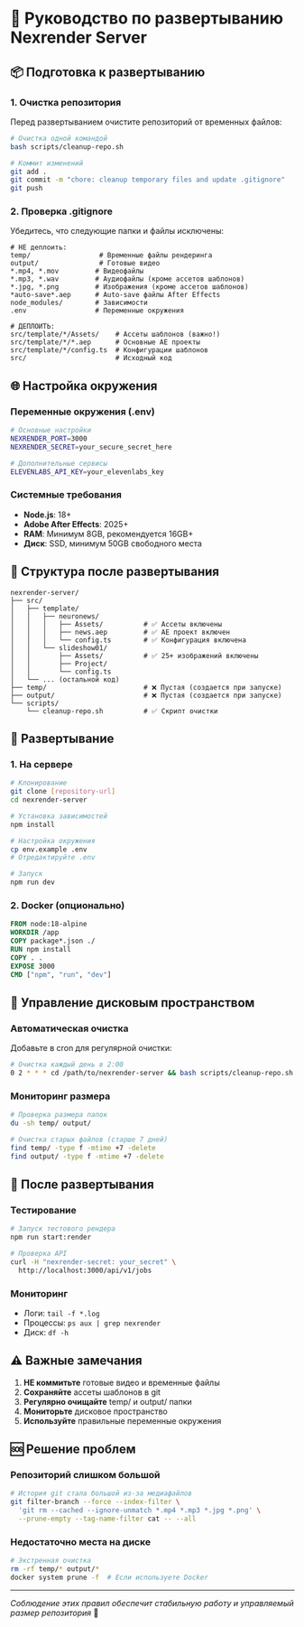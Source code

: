 # 🚀 Руководство по развертыванию Nexrender Server

## 📦 Подготовка к развертыванию

### 1. Очистка репозитория

Перед развертыванием очистите репозиторий от временных файлов:

```bash
# Очистка одной командой
bash scripts/cleanup-repo.sh

# Коммит изменений
git add .
git commit -m "chore: cleanup temporary files and update .gitignore"
git push
```

### 2. Проверка .gitignore

Убедитесь, что следующие папки и файлы исключены:

```gitignore
# НЕ деплоить:
temp/                 # Временные файлы рендеринга
output/               # Готовые видео
*.mp4, *.mov         # Видеофайлы
*.mp3, *.wav         # Аудиофайлы (кроме ассетов шаблонов)
*.jpg, *.png         # Изображения (кроме ассетов шаблонов)
*auto-save*.aep      # Auto-save файлы After Effects
node_modules/        # Зависимости
.env                 # Переменные окружения

# ДЕПЛОИТЬ:
src/template/*/Assets/    # Ассеты шаблонов (важно!)
src/template/*/*.aep      # Основные AE проекты
src/template/*/config.ts  # Конфигурации шаблонов
src/                      # Исходный код
```

## 🌐 Настройка окружения

### Переменные окружения (.env)

```bash
# Основные настройки
NEXRENDER_PORT=3000
NEXRENDER_SECRET=your_secure_secret_here

# Дополнительные сервисы
ELEVENLABS_API_KEY=your_elevenlabs_key
```

### Системные требования

- **Node.js**: 18+
- **Adobe After Effects**: 2025+
- **RAM**: Минимум 8GB, рекомендуется 16GB+
- **Диск**: SSD, минимум 50GB свободного места

## 📁 Структура после развертывания

```
nexrender-server/
├── src/
│   ├── template/
│   │   ├── neuronews/
│   │   │   ├── Assets/          # ✅ Ассеты включены
│   │   │   ├── news.aep         # ✅ AE проект включен
│   │   │   └── config.ts        # ✅ Конфигурация включена
│   │   └── slideshow01/
│   │       ├── Assets/          # ✅ 25+ изображений включены
│   │       ├── Project/
│   │       └── config.ts
│   └── ... (остальной код)
├── temp/                        # ❌ Пустая (создается при запуске)
├── output/                      # ❌ Пустая (создается при запуске)
└── scripts/
    └── cleanup-repo.sh          # ✅ Скрипт очистки
```

## 🔧 Развертывание

### 1. На сервере

```bash
# Клонирование
git clone [repository-url]
cd nexrender-server

# Установка зависимостей
npm install

# Настройка окружения
cp env.example .env
# Отредактируйте .env

# Запуск
npm run dev
```

### 2. Docker (опционально)

```dockerfile
FROM node:18-alpine
WORKDIR /app
COPY package*.json ./
RUN npm install
COPY . .
EXPOSE 3000
CMD ["npm", "run", "dev"]
```

## 💾 Управление дисковым пространством

### Автоматическая очистка

Добавьте в cron для регулярной очистки:

```bash
# Очистка каждый день в 2:00
0 2 * * * cd /path/to/nexrender-server && bash scripts/cleanup-repo.sh
```

### Мониторинг размера

```bash
# Проверка размера папок
du -sh temp/ output/

# Очистка старых файлов (старше 7 дней)
find temp/ -type f -mtime +7 -delete
find output/ -type f -mtime +7 -delete
```

## 🎯 После развертывания

### Тестирование

```bash
# Запуск тестового рендера
npm run start:render

# Проверка API
curl -H "nexrender-secret: your_secret" \
  http://localhost:3000/api/v1/jobs
```

### Мониторинг

- Логи: `tail -f *.log`
- Процессы: `ps aux | grep nexrender`
- Диск: `df -h`

## ⚠️ Важные замечания

1. **НЕ коммитьте** готовые видео и временные файлы
2. **Сохраняйте** ассеты шаблонов в git
3. **Регулярно очищайте** temp/ и output/ папки
4. **Мониторьте** дисковое пространство
5. **Используйте** правильные переменные окружения

## 🆘 Решение проблем

### Репозиторий слишком большой

```bash
# История git стала большой из-за медиафайлов
git filter-branch --force --index-filter \
  'git rm --cached --ignore-unmatch *.mp4 *.mp3 *.jpg *.png' \
  --prune-empty --tag-name-filter cat -- --all
```

### Недостаточно места на диске

```bash
# Экстренная очистка
rm -rf temp/* output/*
docker system prune -f  # Если используете Docker
```

---

_Соблюдение этих правил обеспечит стабильную работу и управляемый размер репозитория_ 🎯
